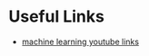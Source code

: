 # Useful Links

- [machine learning youtube links](https://www.youtube.com/playlist?list=PLyc5bh4zXfhWoLHpZeRlDBp28UrlPtYT5)
